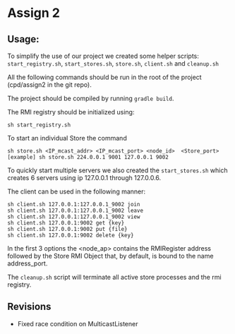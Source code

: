 # Assign 2

## Usage:

To simplify the use of our project we created some helper scripts: `start_registry.sh`, `start_stores.sh`, `store.sh`, `client.sh` and `cleanup.sh`

All the following commands should be run in the root of the project (cpd/assign2 in the git repo).


The project should be compiled by running `gradle build`.

The RMI registry should be initialized using:
```
sh start_registry.sh
```

To start an individual Store the command 
```
sh store.sh <IP_mcast_addr> <IP_mcast_port> <node_id>  <Store_port>
[example] sh store.sh 224.0.0.1 9001 127.0.0.1 9002
```

To quickly start multiple servers we also created the `start_stores.sh` which creates 6 servers using ip 127.0.0.1 through 127.0.0.6.

The client can be used in the following manner:
```
sh client.sh 127.0.0.1:127.0.0.1_9002 join
sh client.sh 127.0.0.1:127.0.0.1_9002 leave
sh client.sh 127.0.0.1:127.0.0.1_9002 view
sh client.sh 127.0.0.1:9002 get {key}
sh client.sh 127.0.0.1:9002 put {file}
sh client.sh 127.0.0.1:9002 delete {key}
```

In the first 3 options the <node_ap> contains the RMIRegister address followed by the Store RMI Object that, by default, is bound to the name address_port.

The `cleanup.sh` script will terminate all active store processes and the rmi registry.

## Revisions

- Fixed race condition on MulticastListener
